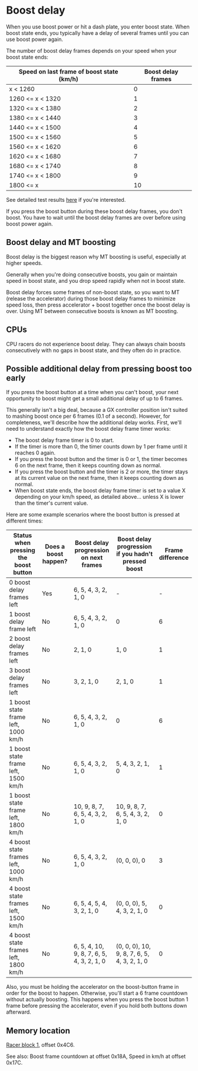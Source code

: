 # Boost delay

When you use boost power or hit a dash plate, you enter boost state. When boost state ends, you typically have a delay of several frames until you can use boost power again.

The number of boost delay frames depends on your speed when your boost state ends:

Speed on last frame of boost state (km/h) | Boost delay frames
--- | ---
x < 1260 | 0
1260 <= x < 1320 | 1
1320 <= x < 1380 | 2
1380 <= x < 1440 | 3
1440 <= x < 1500 | 4
1500 <= x < 1560 | 5
1560 <= x < 1620 | 6
1620 <= x < 1680 | 7
1680 <= x < 1740 | 8
1740 <= x < 1800 | 9
1800 <= x | 10

See detailed test results [here](tests/boost_delay.md) if you're interested.

If you press the boost button during these boost delay frames, you don't boost. You have to wait until the boost delay frames are over before using boost power again.

## Boost delay and MT boosting

Boost delay is the biggest reason why MT boosting is useful, especially at higher speeds.

Generally when you're doing consecutive boosts, you gain or maintain speed in boost state, and you drop speed rapidly when not in boost state.

Boost delay forces some frames of non-boost state, so you want to MT (release the accelerator) during those boost delay frames to minimize speed loss, then press accelerator + boost together once the boost delay is over. Using MT between consecutive boosts is known as MT boosting.

## CPUs

CPU racers do not experience boost delay. They can always chain boosts consecutively with no gaps in boost state, and they often do in practice.

## Possible additional delay from pressing boost too early

If you press the boost button at a time when you can't boost, your next opportunity to boost might get a small additional delay of up to 6 frames.

This generally isn't a big deal, because a GX controller position isn't suited to mashing boost once per 6 frames (0.1 of a second). However, for completeness, we'll describe how the additional delay works. First, we'll need to understand exactly how the boost delay frame timer works:

- The boost delay frame timer is 0 to start.
- If the timer is more than 0, the timer counts down by 1 per frame until it reaches 0 again.
- If you press the boost button and the timer is 0 or 1, the timer becomes 6 on the next frame, then it keeps counting down as normal.
- If you press the boost button and the timer is 2 or more, the timer stays at its current value on the next frame, then it keeps counting down as normal.
- When boost state ends, the boost delay frame timer is set to a value X depending on your km/h speed, as detailed above... unless X is lower than the timer's current value.

Here are some example scenarios where the boost button is pressed at different times:

Status when pressing the boost button | Does a boost happen? | Boost delay progression on next frames | Boost delay progression if you hadn't pressed boost | Frame difference
--- | --- | --- | --- | ---
0 boost delay frames left | Yes | 6, 5, 4, 3, 2, 1, 0 | - | -
1 boost delay frame left | No | 6, 5, 4, 3, 2, 1, 0 | 0 | 6
2 boost delay frames left | No | 2, 1, 0 | 1, 0 | 1
3 boost delay frames left | No | 3, 2, 1, 0 | 2, 1, 0 | 1
1 boost state frame left, 1000 km/h | No | 6, 5, 4, 3, 2, 1, 0 | 0 | 6
1 boost state frame left, 1500 km/h | No | 6, 5, 4, 3, 2, 1, 0 | 5, 4, 3, 2, 1, 0 | 1
1 boost state frame left, 1800 km/h | No | 10, 9, 8, 7, 6, 5, 4, 3, 2, 1, 0 | 10, 9, 8, 7, 6, 5, 4, 3, 2, 1, 0 | 0
4 boost state frames left, 1000 km/h | No | 6, 5, 4, 3, 2, 1, 0 | (0, 0, 0), 0 | 3
4 boost state frames left, 1500 km/h | No | 6, 5, 4, 5, 4, 3, 2, 1, 0 | (0, 0, 0), 5, 4, 3, 2, 1, 0 | 0
4 boost state frames left, 1800 km/h | No | 6, 5, 4, 10, 9, 8, 7, 6, 5, 4, 3, 2, 1, 0 | (0, 0, 0), 10, 9, 8, 7, 6, 5, 4, 3, 2, 1, 0 | 0

Also, you must be holding the accelerator on the boost-button frame in order for the boost to happen. Otherwise, you'll start a 6 frame countdown without actually boosting. This happens when you press the boost button 1 frame before pressing the accelerator, even if you hold both buttons down afterward.

## Memory location

[Racer block 1](/addresses/racer_block_1.md), offset 0x4C6.

See also: Boost frame countdown at offset 0x18A, Speed in km/h at offset 0x17C.
